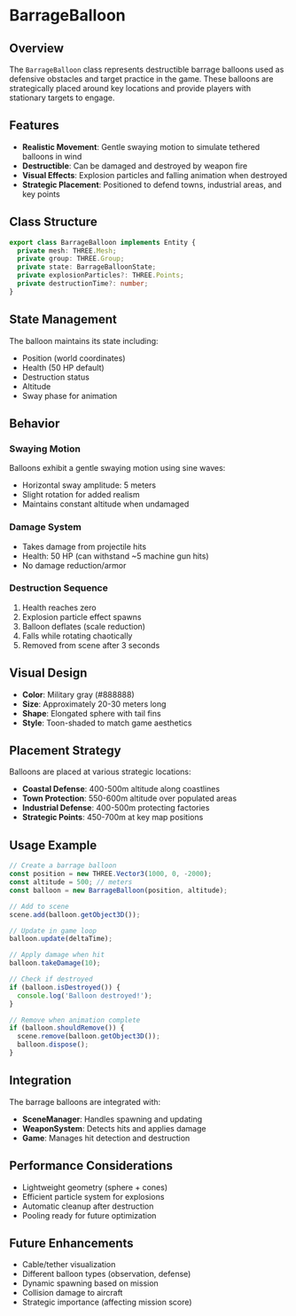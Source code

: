 # BarrageBalloon

## Overview

The `BarrageBalloon` class represents destructible barrage balloons used as defensive obstacles and target practice in the game. These balloons are strategically placed around key locations and provide players with stationary targets to engage.

## Features

- **Realistic Movement**: Gentle swaying motion to simulate tethered balloons in wind
- **Destructible**: Can be damaged and destroyed by weapon fire
- **Visual Effects**: Explosion particles and falling animation when destroyed
- **Strategic Placement**: Positioned to defend towns, industrial areas, and key points

## Class Structure

```typescript
export class BarrageBalloon implements Entity {
  private mesh: THREE.Mesh;
  private group: THREE.Group;
  private state: BarrageBalloonState;
  private explosionParticles?: THREE.Points;
  private destructionTime?: number;
}
```

## State Management

The balloon maintains its state including:
- Position (world coordinates)
- Health (50 HP default)
- Destruction status
- Altitude
- Sway phase for animation

## Behavior

### Swaying Motion
Balloons exhibit a gentle swaying motion using sine waves:
- Horizontal sway amplitude: 5 meters
- Slight rotation for added realism
- Maintains constant altitude when undamaged

### Damage System
- Takes damage from projectile hits
- Health: 50 HP (can withstand ~5 machine gun hits)
- No damage reduction/armor

### Destruction Sequence
1. Health reaches zero
2. Explosion particle effect spawns
3. Balloon deflates (scale reduction)
4. Falls while rotating chaotically
5. Removed from scene after 3 seconds

## Visual Design

- **Color**: Military gray (#888888)
- **Size**: Approximately 20-30 meters long
- **Shape**: Elongated sphere with tail fins
- **Style**: Toon-shaded to match game aesthetics

## Placement Strategy

Balloons are placed at various strategic locations:
- **Coastal Defense**: 400-500m altitude along coastlines
- **Town Protection**: 550-600m altitude over populated areas
- **Industrial Defense**: 400-500m protecting factories
- **Strategic Points**: 450-700m at key map positions

## Usage Example

```typescript
// Create a barrage balloon
const position = new THREE.Vector3(1000, 0, -2000);
const altitude = 500; // meters
const balloon = new BarrageBalloon(position, altitude);

// Add to scene
scene.add(balloon.getObject3D());

// Update in game loop
balloon.update(deltaTime);

// Apply damage when hit
balloon.takeDamage(10);

// Check if destroyed
if (balloon.isDestroyed()) {
  console.log('Balloon destroyed!');
}

// Remove when animation complete
if (balloon.shouldRemove()) {
  scene.remove(balloon.getObject3D());
  balloon.dispose();
}
```

## Integration

The barrage balloons are integrated with:
- **SceneManager**: Handles spawning and updating
- **WeaponSystem**: Detects hits and applies damage
- **Game**: Manages hit detection and destruction

## Performance Considerations

- Lightweight geometry (sphere + cones)
- Efficient particle system for explosions
- Automatic cleanup after destruction
- Pooling ready for future optimization

## Future Enhancements

- Cable/tether visualization
- Different balloon types (observation, defense)
- Dynamic spawning based on mission
- Collision damage to aircraft
- Strategic importance (affecting mission score)